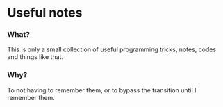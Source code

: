 # Useful notes

### What?

This is only a small collection of useful programming tricks, notes, codes and things like that.

### Why?

To not having to remember them, or to bypass the transition until I remember them.

